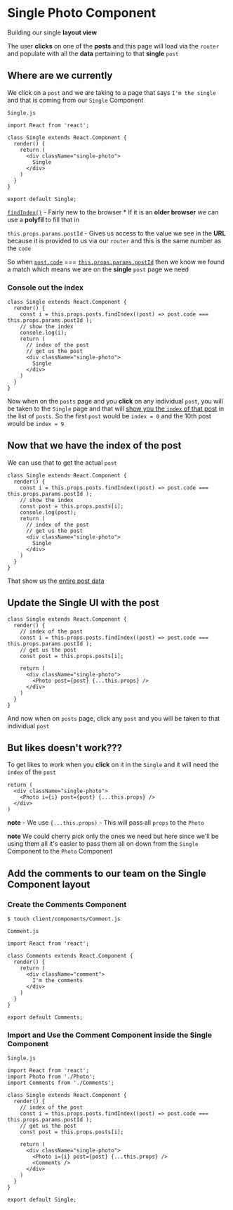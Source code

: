 # Single Photo Component
Building our single **layout view**

The user **clicks** on one of the **posts** and this page will load via the `router` and populate with all the **data** pertaining to that **single** `post`

## Where are we currently
We click on a `post` and we are taking to a page that says `I'm the single` and that is coming from our `Single` Component

`Single.js`

```
import React from 'react';

class Single extends React.Component {
  render() {
    return (
      <div className="single-photo">
        Single
      </div>
    )
  }
}

export default Single;
```

[`findIndex()`](https://developer.mozilla.org/en-US/docs/Web/JavaScript/Reference/Global_Objects/Array/findIndex) - Fairly new to the browser
    * If it is an **older browser** we can use a **polyfil** to fill that in

`this.props.params.postId` - Gives us access to the value we see in the **URL** because it is provided to us via our `router` and this is the same number as the `code`

So when [`post.code`](https://i.imgur.com/0G4Lmfj.png) === [`this.props.params.postId`](https://i.imgur.com/72k6IHf.png) then we know we found a match which means we are on the **single** `post` page we need

### Console out the index
```
class Single extends React.Component {
  render() {
    const i = this.props.posts.findIndex((post) => post.code === this.props.params.postId );
    // show the index
    console.log(i);
    return (
      // index of the post
      // get us the post
      <div className="single-photo">
        Single
      </div>
    )
  }
}
```

Now when on the `posts` page and you **click** on any individual `post`, you will be taken to the `Single` page and that will [show you the `index` of that post](https://i.imgur.com/54DoPmK.png) in the list of `posts`. So the first `post` would be `index = 0` and the 10th post would be `index = 9`

## Now that we have the index of the post
We can use that to get the actual `post`

```
class Single extends React.Component {
  render() {
    const i = this.props.posts.findIndex((post) => post.code === this.props.params.postId );
    // show the index
    const post = this.props.posts[i];
    console.log(post);
    return (
      // index of the post
      // get us the post
      <div className="single-photo">
        Single
      </div>
    )
  }
}
```

That show us the [entire post data](https://i.imgur.com/XfRUQLs.png)

## Update the Single UI with the post
```
class Single extends React.Component {
  render() {
    // index of the post
    const i = this.props.posts.findIndex((post) => post.code === this.props.params.postId );
    // get us the post
    const post = this.props.posts[i];

    return (
      <div className="single-photo">
        <Photo post={post} {...this.props} />
      </div>
    )
  }
}
```

And now when on `posts` page, click any `post` and you will be taken to that individual `post`

## But likes doesn't work???
To get likes to work when you **click** on it in the `Single` and it will need the `index` of the `post`

```
return (
  <div className="single-photo">
    <Photo i={i} post={post} {...this.props} />
  </div>
)
```

**note** - We use `{...this.props)` - This will pass all `props` to the `Photo`

**note** We could cherry pick only the ones we need but here since we'll be using them all it's easier to pass them all on down from the `Single` Component to the `Photo` Component

## Add the comments to our team on the Single Component layout

### Create the Comments Component
`$ touch client/components/Comment.js`

`Comment.js`

```
import React from 'react';

class Comments extends React.Component {
  render() {
    return (
      <div className="comment">
        I'm the comments
      </div>
    )
  }
}

export default Comments;
```

### Import and Use the Comment Component inside the Single Component

`Single.js`

```
import React from 'react';
import Photo from './Photo';
import Comments from './Comments';

class Single extends React.Component {
  render() {
    // index of the post
    const i = this.props.posts.findIndex((post) => post.code === this.props.params.postId );
    // get us the post
    const post = this.props.posts[i];

    return (
      <div className="single-photo">
        <Photo i={i} post={post} {...this.props} />
        <Comments />
      </div>
    )
  }
}

export default Single;
```

